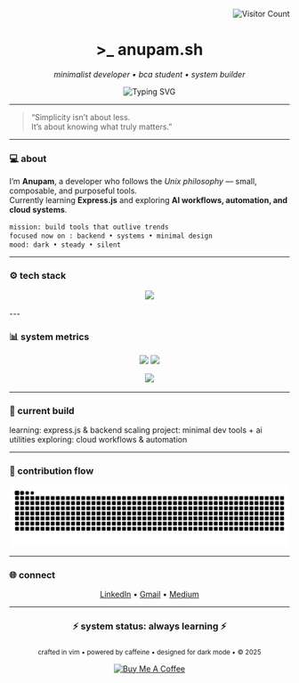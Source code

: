 <!-- Visitor Log Tracker -->
<p align="right">
  <img src="https://komarev.com/ghpvc/?username=gomugomucode&label=Log%20Entries&color=8A2BE2&style=flat-square" alt="Visitor Count"/>
</p>

<!-- Intro -->
<h1 align="center">>_ anupam.sh</h1>
<p align="center">
  <i>minimalist developer • bca student • system builder</i>
</p>

<p align="center">
  <img src="https://readme-typing-svg.demolab.com?font=Fira+Code&pause=1000&color=00FF7F&center=true&vCenter=true&width=435&lines=building+minimal+systems;open-source+enthusiast;dark+mode+forever;learning+express.js+now" alt="Typing SVG" />
</p>

---

> “Simplicity isn’t about less.  
> It’s about knowing what truly matters.”

---

### 💻 about
I’m **Anupam**, a developer who follows the *Unix philosophy* — small, composable, and purposeful tools.  
Currently learning **Express.js** and exploring **AI workflows, automation, and cloud systems**.  

    mission: build tools that outlive trends
    focused now on : backend • systems • minimal design
    mood: dark • steady • silent


---

### ⚙️ tech stack
<p align="center">
  <img src="https://skillicons.dev/icons?i=python,flask,java,c,js,nodejs,express,django,react,tailwind,html,css,mysql,php,linux,git&perline=7" />
</p>
---

### 📊 system metrics
<p align="center">
  <img width="48%" src="https://github-readme-stats.vercel.app/api?username=gomugomucode&show_icons=true&theme=tokyonight&hide_border=true" />
  <img width="48%" src="https://github-readme-streak-stats.herokuapp.com/?user=gomugomucode&theme=tokyonight&hide_border=true" />
</p>

<p align="center">
  <img width="48%" src="https://github-readme-stats.vercel.app/api/top-langs/?username=gomugomucode&layout=compact&theme=tokyonight&hide_border=true" />
</p>

---

### 🧠 current build

learning: express.js & backend scaling
project: minimal dev tools + ai utilities
exploring: cloud workflows & automation


---

### 🐍 contribution flow
<p align="center">
  <img src="https://raw.githubusercontent.com/gomugomucode/gomugomucode/output/github-contribution-grid-snake.svg" alt="3D contribution snake animation" />
</p>

---

### 🌐 connect
<p align="center">
  <a href="https://www.linkedin.com/in/unish06/">LinkedIn</a> •
  <a href="mailto:alinedtwins@gmail.com">Gmail</a> •
  <a href="https://medium.com/@gomugomucode">Medium</a>
</p>

---

<h3 align="center">⚡ system status: always learning ⚡</h3>

<p align="center">
  <sub>crafted in vim • powered by caffeine • designed for dark mode • © 2025</sub>
</p>

<p align="center">
  <a href="https://www.buymeacoffee.com/unish06" target="_blank">
    <img src="https://cdn.buymeacoffee.com/buttons/v2/default-yellow.png" alt="Buy Me A Coffee" width="200"/>
  </a>
</p>


